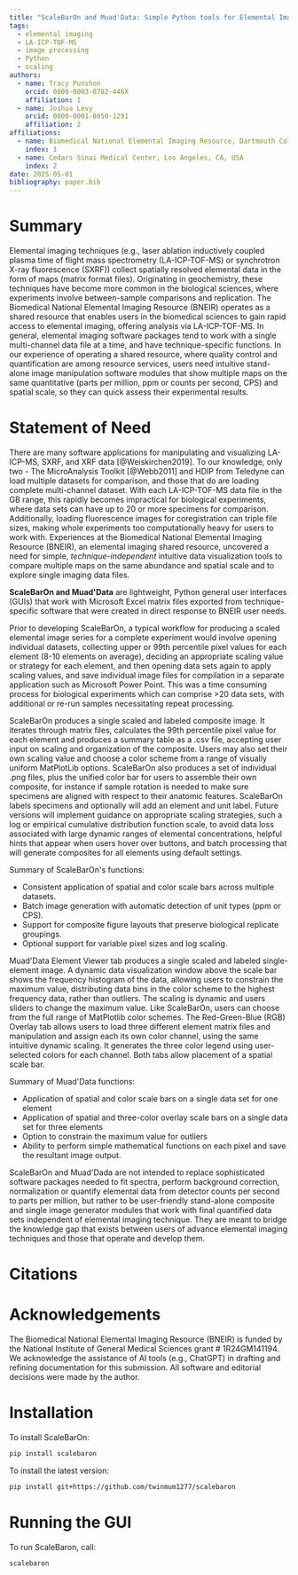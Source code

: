 ```yaml
---
title: "ScaleBarOn and Muad'Data: Simple Python tools for Elemental Imaging Data Visualization and Comparative Scaling."
tags:
  - elemental imaging
  - LA-ICP-TOF-MS
  - image processing
  - Python
  - scaling
authors:
  - name: Tracy Punshon
    orcid: 0000-0003-0782-446X
    affiliation: 1
  - name: Joshua Levy
    orcid: 0000-0001-8050-1291
    affiliation: 2
affiliations:
  - name: Biomedical National Elemental Imaging Resource, Dartmouth College, Hanover, NH, USA
    index: 1
  - name: Cedars Sinai Medical Center, Los Angeles, CA, USA
    index: 2
date: 2025-05-01
bibliography: paper.bib
---
```


# Summary  

Elemental imaging techniques (e.g., laser ablation inductively coupled plasma time of flight mass spectrometry (LA-ICP-TOF-MS) or synchrotron X-ray fluorescence (SXRF)) collect spatially resolved elemental data in the form of maps (matrix format files). Originating in geochemistry, these techniques have become more common in the biological sciences, where experiments involve between-sample comparisons and replication. The Biomedical National Elemental Imaging Resource (BNEIR) operates as a shared resource that enables users in the biomedical sciences to gain rapid access to elemental imaging, offering analysis via LA-ICP-TOF-MS. In general, elemental imaging software packages tend to work with a single multi-channel data file at a time, and have technique-specific functions. In our experience of operating a shared resource, where quality control and quantification are among resource services, users need intuitive stand-alone image manipulation software modules that show multiple maps on the same quantitative (parts per million, ppm or counts per second, CPS) and spatial scale, so they can quick assess their experimental results. 

# Statement of Need

There are many software applications for manipulating and visualizing LA-ICP-MS, SXRF, and XRF data [@Weiskirchen2019]. To our knowledge, only two - The MicroAnalysis Toolkit [@Webb2011] and HDIP from Teledyne can load multiple datasets for comparison, and those that do are loading complete multi-channel dataset. With each LA-ICP-TOF-MS data file in the GB range, this rapidly becomes impractical for biological experiments, where data sets can have up to 20 or more specimens for comparison. Additionally, loading fluorescence images for coregistration can triple file sizes, making whole experiments too computationally heavy for users to work with. Experiences at the Biomedical National Elemental Imaging Resource (BNEIR), an elemental imaging shared resource, uncovered a need for simple, *technique-independent* intuitive data visualization tools to compare multiple maps on the same abundance and spatial scale and to explore single imaging data files. 

**ScaleBarOn and Muad'Data** are lightweight, Python general user interfaces (GUIs) that work with Microsoft Excel matrix files exported from technique-specific software that were created in direct response to BNEIR user needs. 

Prior to developing ScaleBarOn, a typical workflow for producing a scaled elemental image series for a complete experiment would involve opening individual datasets, collecting upper or 99th percentile pixel values for each element (8-10 elements on average), deciding an appropriate scaling value or strategy for each element, and then opening data sets again to apply scaling values, and save individual image files for compilation in a separate application such as Microsoft Power Point. This was a time consuming process for biological experiments which can comprise >20 data sets, with additional or re-run samples necessitating repeat processing.

ScaleBarOn produces a single scaled and labeled composite image. It iterates through matrix files, calculates the 99th percentile pixel value for each element and produces a summary table as a .csv file, accepting user input on scaling and organization of the composite. Users may also set their own scaling value and choose a color scheme from a range of visually uniform MatPlotLib options. ScaleBarOn also produces a set of individual .png files, plus the unified color bar for users to assemble their own composite, for instance if sample rotation is needed to make sure specimens are aligned with respect to their anatomic features. ScaleBarOn labels specimens and optionally will add an element and unit label. Future versions will implement guidance on appropriate scaling strategies, such a log or empirical cumulative distribution function scale, to avoid data loss associated with large dynamic ranges of elemental concentrations, helpful hints that appear when users hover over buttons, and batch processing that will generate composites for all elements using default settings. 

Summary of ScaleBarOn's functions:

- Consistent application of spatial and color scale bars across multiple datasets.
- Batch image generation with automatic detection of unit types (ppm or CPS).
- Support for composite figure layouts that preserve biological replicate groupings.
- Optional support for variable pixel sizes and log scaling.

Muad'Data Element Viewer tab produces a single scaled and labeled single-element image. A dynamic data visualization window above the scale bar shows the frequency histogram of the data, allowing users to constrain the maximum value, distributing data bins in the color scheme to the highest frequency data, rather than outliers. The scaling is dynamic and users sliders to change the maximum value. Like ScaleBarOn, users can choose from the full range of MatPlotlib color schemes. The Red-Green-Blue (RGB) Overlay tab allows users to load three different element matrix files and manipulation and assign each its own color channel, using the same intuitive dynamic scaling. It generates the three color legend using user-selected colors for each channel. Both tabs allow placement of a spatial scale bar.

Summary of Muad'Data functions:

- Application of spatial and color scale bars on a single data set for one element
- Application of spatial and three-color overlay scale bars on a single data set for three elements
- Option to constrain the maximum value for outliers
- Ability to perform simple mathematical functions on each pixel and save the resultant image output.


ScaleBarOn and Muad'Dada are not intended to replace sophisticated software packages needed to fit spectra, perform background correction, normalization or quantify elemental data from detector counts per second to parts per million, but rather to be user-friendly stand-alone composite and single image generator modules that work with final quantified data sets independent of elemental imaging technique. They are meant to bridge the knowledge gap that exists between users of advance elemental imaging techniques and those that operate and develop them.

# Citations

# Acknowledgements

The Biomedical National Elemental Imaging Resource (BNEIR) is funded by the National Institute of General Medical Sciences grant # 1R24GM141194. We acknowledge the assistance of AI tools (e.g., ChatGPT) in drafting and refining documentation for this submission. All software and editorial decisions were made by the author.

# Installation

To install ScaleBarOn:

```bash
pip install scalebaron
```

To install the latest version:

```bash
pip install git+https://github.com/twinmum1277/scalebaron
```

# Running the GUI

To run ScaleBaron, call:

```bash
scalebaron
```

